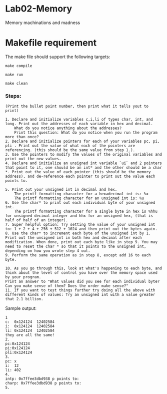 # Lab02-Memory

Memory machinations and madness

# Makefile requirement

The make file should support the following targets:

`make compile`

`make run`

`make clean`


### Steps:
    (Print the bullet point number, then print what it tells yout to print)
    
    1. Declare and initialize variables c,i,li of types char, int, and long. Print out the addresses of each variable in hex and decimal.
        What do you notice anything about the addresses?
        Print this question: What do you notice when you run the program more than once?
    2. Declare and initialize pointers for each of your variables pc, pi, pli . Print out the value of what each of the pointers are referencing. (this should be the same value from step 1.).
    3. Use the pointers to modify the values of the original variables and print out the new values.
    4. Declare and initialize an unsigned int variable `ui` and 2 pointers that point to it, one should be an int* and the other should be a char *. Print out the value of each pointer (this should be the memory address), and de-reference each pointer to print out the value each points to.
        
    5. Print out your unsigned int in decimal and hex.
        The printf formatting character for a hexadecimal int is: %x
        The printf formatting character for an unsigned int is: %u
    6. Use the char* to print out each individual byte of your unsigned int.
        The printf formatting character for a single byte in hex is %hhu for unsigned decimal integer and hhx for an unsigned hex, (that is half of half of an integer).
    7. Super helpful option: Try setting the value of your unsigned int to: 1 + 2 + 4 + 256 + 512 + 1024 and then print out the bytes again.
    8. Use the char* to increment each byte of the unsigned int by 1. Print out the unsigned int in both hex and decimal after each modification. When done, print out each byte like in step 9. You may need to reset the char * so that it points to the unsigned int, depending on how you wrote step 4 out.
    9. Perform the same operation as in step 8, except add 16 to each byte.

    10. As you go through this, look at what's happening to each byte, and think about the level of control you have over the memory space used by your program.
    Print an answer to "What values did you see for each individual byte? Can you make sense of them? Does the order make sense?"
    11. If you want to test things further try doing all the above with different kinds of values: Try an unsigned int with a value greater that 2.1 billion.
    

Sample output:
```
1
c:  0x124124  12402584
i:  0x124124  12402584
li: 0x124124  12402584
they are all the same!
2.
pc:0x124124
pi:0x124124
pli:0x124124
3.
pc: x
i:  12
li: 402
4.
intp: 0x7ffee3dbd938 p points to: 
charp: 0x7ffee3dbd938 p points to:
5. 
```



